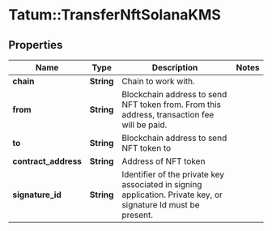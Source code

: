 # Tatum::TransferNftSolanaKMS

## Properties
Name | Type | Description | Notes
------------ | ------------- | ------------- | -------------
**chain** | **String** | Chain to work with. | 
**from** | **String** | Blockchain address to send NFT token from. From this address, transaction fee will be paid. | 
**to** | **String** | Blockchain address to send NFT token to | 
**contract_address** | **String** | Address of NFT token | 
**signature_id** | **String** | Identifier of the private key associated in signing application. Private key, or signature Id must be present. | 


